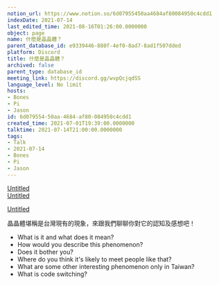 ```yaml
---
notion_url: https://www.notion.so/6d07955450aa4684af80084950c4cdd1
indexDate: 2021-07-14
last_edited_time: 2021-08-16T01:26:00.0000000
object: page
name: 什麼是晶晶體？
parent_database_id: e9339446-880f-4ef0-8ad7-8ad1f507dded
platform: Discord
title: 什麼是晶晶體？
archived: false
parent_type: database_id
meeting_link: https://discord.gg/wvpQcjqdSS
language_level: No limit
hosts:
- Bones
- Pi
- Jason
id: 6d079554-50aa-4684-af80-084950c4cdd1
created_time: 2021-07-01T19:39:00.0000000
talktime: 2021-07-14T21:00:00.0000000
tags:
- Talk
- 2021-07-14
- Bones
- Pi
- Jason
---
```



[Untitled](https://www.notion.so/60226399bd024bf4bf588586f8013a21)   
[Untitled](https://www.notion.so/cb083fc4f0b7459aa5afe1900ef25a1f)   

[Untitled](https://www.notion.so/482e61b02b9c4456b2b4fe86bb7544c6)   




晶晶體堪稱是台灣現有的現象，來跟我們聊聊你對它的認知及感想吧！

   - What is it and what does it mean?
   - How would you describe this phenomenon?
   - Does it bother you?
   - Where do you think it's likely to meet people like that?
   - What are some other interesting phenomenon only in Taiwan?
   - What is code switching?



